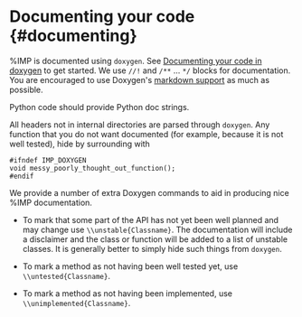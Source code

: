 Documenting your code {#documenting}
=====================

%IMP is documented using `doxygen`. See
[Documenting your code in doxygen](http://www.doxygen.nl/docblocks.html)
to get started. We use `//!` and `/**` ... `*/` blocks for documentation.
You are encouraged to use Doxygen's
[markdown support](http://www.stack.nl/~dimitri/doxygen/manual/markdown.html) as much as possible.

Python code should provide Python doc strings.

All headers not in internal directories are parsed through
`doxygen`. Any function that you do not want documented (for example,
because it is not well tested), hide by surrounding with

    #ifndef IMP_DOXYGEN
    void messy_poorly_thought_out_function();
    #endif

We provide a number of extra Doxygen commands to aid in producing nice
%IMP documentation.

- To mark that some part of the API has not yet been well planned and may change
  use `\\unstable{Classname}`. The documentation will include a disclaimer
  and the class or function will be added to a list of unstable classes. It is
  generally better to simply hide such things from `doxygen`.

- To mark a method as not having been well tested yet, use
  `\\untested{Classname}`.

- To mark a method as not having been implemented, use
  `\\unimplemented{Classname}`.
